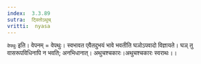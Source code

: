 ```yaml
---
index:  3.3.89
sutra:  ट्वितोऽथुच्
vritti:  nyasa
---
```


`वेपथुः` इति। वेपनम् = वेपथुः। स्वभावत एवैतदुभयं भावे भवतीति घञोऽपवादो विज्ञायते। घञ् तु वासरूपविधिनापि न भवति; अनभिधानात्। अथुचश्चकारः।अथुचश्चकारः स्वराथः।।

